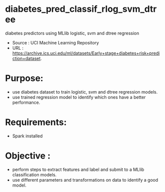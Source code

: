 # diabetes_pred_classif_rlog_svm_dtree
diabetes predictors using MLlib logistic, svm and dtree regression 
- Source : UCI Machine Learning Repository
- URL : https://archive.ics.uci.edu/ml/datasets/Early+stage+diabetes+risk+prediction+dataset.

# Purpose:
- use diabetes dataset to train logistic, svm and dtree regression models.
- use trained regression model to identify which ones have a better performance.

# Requirements:
- Spark installed

# Objective :
- perform steps to extract features and label and submit to a MLlib classification models.
- use different parameters and transformations on data to identify a good model.